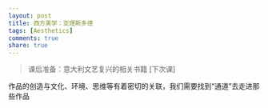 ```yaml
---
layout: post
title: 西方美学：亚理斯多德
tags: [Aesthetics]
comments: true
share: true
---
```


> 课后准备：意大利文艺复兴的相关书籍 [下次课]

作品的创造与文化、环境、思维等有着密切的关联，我们需要找到“通道”去走进那些作品

